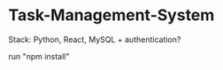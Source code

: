 # Task-Management-System
Stack: Python, React, MySQL +  authentication? 
<p> run "npm install" </p>
